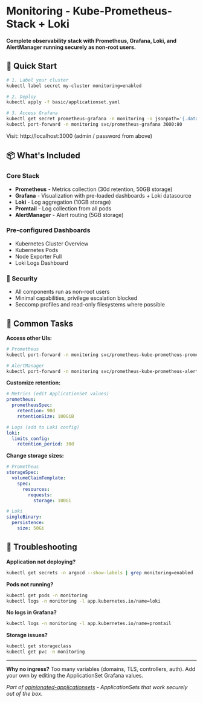# Monitoring - Kube-Prometheus-Stack + Loki

**Complete observability stack with Prometheus, Grafana, Loki, and AlertManager running securely as non-root users.**

## 🚀 Quick Start

```bash
# 1. Label your cluster
kubectl label secret my-cluster monitoring=enabled

# 2. Deploy
kubectl apply -f basic/applicationset.yaml

# 3. Access Grafana
kubectl get secret prometheus-grafana -n monitoring -o jsonpath='{.data.admin-password}' | base64 --decode
kubectl port-forward -n monitoring svc/prometheus-grafana 3000:80
```

Visit: http://localhost:3000 (admin / password from above)

## 📦 What's Included

### **Core Stack**
- **Prometheus** - Metrics collection (30d retention, 50GB storage)
- **Grafana** - Visualization with pre-loaded dashboards + Loki datasource
- **Loki** - Log aggregation (10GB storage)
- **Promtail** - Log collection from all pods
- **AlertManager** - Alert routing (5GB storage)

### **Pre-configured Dashboards**
- Kubernetes Cluster Overview
- Kubernetes Pods
- Node Exporter Full
- Loki Logs Dashboard

### **🔐 Security**
- All components run as non-root users
- Minimal capabilities, privilege escalation blocked
- Seccomp profiles and read-only filesystems where possible

## 🔧 Common Tasks

**Access other UIs:**
```bash
# Prometheus
kubectl port-forward -n monitoring svc/prometheus-kube-prometheus-prometheus 9090:9090

# AlertManager
kubectl port-forward -n monitoring svc/prometheus-kube-prometheus-alertmanager 9093:9093
```

**Customize retention:**
```yaml
# Metrics (edit ApplicationSet values)
prometheus:
  prometheusSpec:
    retention: 90d
    retentionSize: 100GiB

# Logs (add to Loki config)
loki:
  limits_config:
    retention_period: 30d
```

**Change storage sizes:**
```yaml
# Prometheus
storageSpec:
  volumeClaimTemplate:
    spec:
      resources:
        requests:
          storage: 100Gi

# Loki
singleBinary:
  persistence:
    size: 50Gi
```

## 🐛 Troubleshooting

**Application not deploying?**
```bash
kubectl get secrets -n argocd --show-labels | grep monitoring=enabled
```

**Pods not running?**
```bash
kubectl get pods -n monitoring
kubectl logs -n monitoring -l app.kubernetes.io/name=loki
```

**No logs in Grafana?**
```bash
kubectl logs -n monitoring -l app.kubernetes.io/name=promtail
```

**Storage issues?**
```bash
kubectl get storageclass
kubectl get pvc -n monitoring
```

---

**Why no ingress?** Too many variables (domains, TLS, controllers, auth). Add your own by editing the ApplicationSet Grafana values.

*Part of [opinionated-applicationsets](../README.md) - ApplicationSets that work securely out of the box.*
